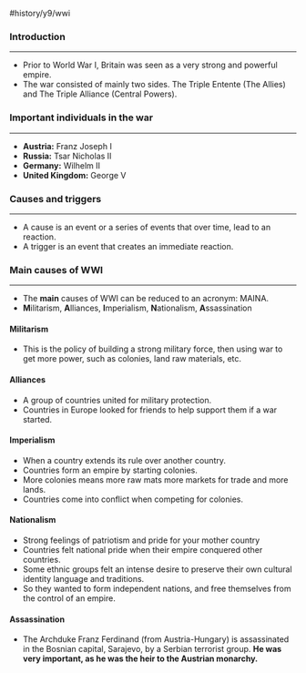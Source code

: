 #history/y9/wwi
### Introduction
---
- Prior to World War I, Britain was seen as a very strong and powerful empire.
- The war consisted of mainly two sides. The Triple Entente (The Allies) and The Triple Alliance (Central Powers).

### Important individuals in the war
---
- **Austria:** Franz Joseph I
- **Russia:** Tsar Nicholas II 
- **Germany:** Wilhelm II
- **United Kingdom:** George V

### Causes and triggers
---
- A cause is an event or a series of events that over time, lead to an reaction.
- A trigger is an event that creates an immediate reaction.

### Main causes of WWI
---
- The **main** causes of WWI can be reduced to an acronym: MAINA.
- **M**ilitarism, **A**lliances, **I**mperialism, **N**ationalism, **A**ssassination

#### Militarism
- This is the policy of building a strong military force, then using war to get more power, such as colonies, land raw materials, etc.

#### Alliances
- A group of countries united for military protection. 
- Countries in Europe looked for friends to help support them if a war started.

#### Imperialism
- When a country extends its rule over another country.
- Countries form an empire by starting colonies.
- More colonies means more raw mats more markets for trade and more lands.
- Countries come into conflict when competing for colonies.

#### Nationalism
- Strong feelings of patriotism and pride for your mother country
- Countries felt national pride when their empire conquered other countries.
- Some ethnic groups felt an intense desire to preserve their own cultural identity language and traditions.
- So they wanted to form independent nations, and free themselves from the control of an empire.

#### Assassination
- The Archduke Franz Ferdinand (from Austria-Hungary) is assassinated in the Bosnian capital, Sarajevo, by a Serbian terrorist group. **He was very important, as he was the heir to the Austrian monarchy.**



